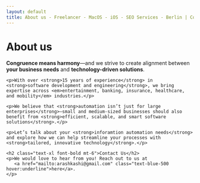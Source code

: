 ```yaml
---
layout: default
title: About us - Freelancer - MacOS - iOS - SEO Services - Berlin | Congruent Tech
---
```

<div class="container mx-auto px-8 md:px-24 lg:px-48">
    <h1 class="text-4xl font-bold tracking-tight mb-6 mt-12">About us</h1>
    <p><strong>Congruence means harmony</strong>—and we strive to create alignment between <strong>your business needs</strong> and <strong>technology-driven solutions</strong>.</p>
    
    <p>With over <strong>15 years of experience</strong> in <strong>software development and engineering</strong>, we bring expertise across <em>entertainment, banking, insurance, healthcare, and mobility</em> industries.</p>
    
    <p>We believe that <strong>automation isn’t just for large enterprises</strong>—small and medium-sized businesses should also benefit from <strong>efficient, scalable, and smart software solutions</strong>.</p>
    
    <p>Let’s talk about your <strong>inforamtion automation needs</strong> and explore how we can help streamline your processes with <strong>tailored, innovative technology</strong>.</p>
    
    <h2 class="text-xl font-bold mt-6">Contact Us</h2>
    <p>We would love to hear from you! Reach out to us at 
       <a href="mailto:arashkashi@gmail.com" class="text-blue-500 hover:underline">here</a>.
    </p>
</div>

